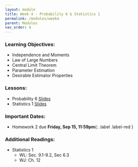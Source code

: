 ```yaml
---
layout: module
title: Week 4 - Probability 6 & Statistics 1
permalink: /modules/week4
parent: Modules
nav_order: 4
---
```


### Learning Objectives:
* Independence and Moments 
* Law of Large Numbers
* Central Limit Theorem
* Parameter Estimation
* Desirable Estimator Properties


### Lessons:
*  Probability 6 [Slides](https://xinchenyu.github.io/csc380-fall23/Slides/23f380_probability_lecture6.pdf)
*  Statistics 1 [Slides](https://xinchenyu.github.io/csc380-fall23/Slides/23f380_statistics_lecture1.pdf)

### Important Dates:
* Homework 2 due **Friday, Sep 15, 11:59pm**{: .label .label-red }

### Additional Readings:
* Statistics 1
    * WL: Sec. 9.1-9.2, Sec 6.3
    * WJ: Ch. 12

